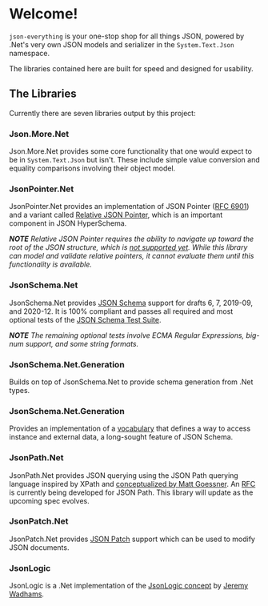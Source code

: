 # Welcome!

`json-everything` is your one-stop shop for all things JSON, powered by .Net's very own JSON models and serializer in the `System.Text.Json` namespace.

The libraries contained here are built for speed and designed for usability.

## The Libraries

Currently there are seven libraries output by this project:

### Json.More<nsp>.Net

Json.More<nsp>.Net provides some core functionality that one would expect to be in `System.Text.Json` but isn't.  These include simple value conversion and equality comparisons involving their object model.

### JsonPointer<nsp>.Net

JsonPointer.Net provides an implementation of JSON Pointer ([RFC 6901](https://tools.ietf.org/html/rfc6901)) and a variant called [Relative JSON Pointer](), which is an important component in JSON HyperSchema.

***NOTE** Relative JSON Pointer requires the ability to navigate up toward the root of the JSON structure, which is [not supported yet](https://github.com/dotnet/runtime/issues/40452).  While this library can model and validate relative pointers, it cannot evaluate them until this functionality is available.*

### JsonSchema<nsp>.Net

JsonSchema<nsp>.Net provides [JSON Schema](https://json-schema.org) support for drafts 6, 7, 2019-09, and 2020-12.  It is 100% compliant and passes all required and most optional tests of the [JSON Schema Test Suite](https://github.com/json-schema-org/JSON-Schema-Test-Suite).

***NOTE** The remaining optional tests involve ECMA Regular Expressions, big-num support, and some string formats.*

### JsonSchema.Net.Generation

Builds on top of JsonSchema<nsp>.Net to provide schema generation from .Net types.

### JsonSchema.Net.Generation

Provides an implementation of a [vocabulary](usage/vocabs-data.md) that defines a way to access instance and external data, a long-sought feature of JSON Schema.

### JsonPath<nsp>.Net

JsonPath<nsp>.Net provides JSON querying using the JSON Path querying language inspired by XPath and [conceptualized by Matt Goessner](https://goessner.net/articles/JsonPath/).  An [RFC](https://github.com/jsonpath-standard/internet-draft) is currently being developed for JSON Path.  This library will update as the upcoming spec evolves.

### JsonPatch<nsp>.Net

JsonPatch<nsp>.Net provides [JSON Patch](https://tools.ietf.org/html/rfc6902) support which can be used to modify JSON documents.

### JsonLogic

JsonLogic is a .Net implementation of the [JsonLogic concept](https://jsonlogic.com) by [Jeremy Wadhams](https://github.com/jwadhams).